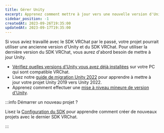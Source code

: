 ```yaml
---
title: Gérer Unity
excerpt: Apprenez comment mettre à jour vers une nouvelle version d'Unity.
sidebar_position: -1
createdAt: 2023-09-26T19:35:00
updatedAt: 2023-09-17T19:35:00
---
```

Si vous aviez travaillé avec le SDK VRChat par le passé, votre projet pourrait utiliser une ancienne version d'Unity et du SDK VRChat. Pour utiliser la dernière version du SDK VRChat, vous aurez d'abord besoin de mettre à jour Unity.

- [Vérifiez quelles versions d'Unity vous avez déjà installées](unity-2022.md#managing-unity-versions) sur votre PC qui sont compatible VRChat.
- Lisez notre [guide de migration Unity 2022](/sdk/upgrade/unity-2022) pour apprendre à mettre à jour votre projet Unity 2019 vers Unity 2022.
- Apprenez comment effectuer une [mise à niveau mineure de version d'Unity](/sdk/upgrade/migrating-to-a-newer-minor-unity-version).

:::info Démarrer un nouveau projet ?

Lisez la [Configuration du SDK](/sdk) pour apprendre comment créer de nouveaux projets avec le dernier SDK VRChat.

:::